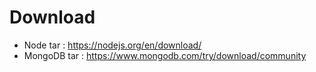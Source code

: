 # Download

- Node tar : https://nodejs.org/en/download/<br>
- MongoDB tar : https://www.mongodb.com/try/download/community<br>
